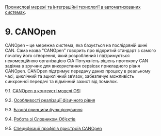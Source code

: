 [Промислові мережі та інтеграційні технології в автоматизованих системах](README.md). 

# 9. CANOpen

CANOpen – це мережна система, яка базується на послідовній шині CAN. Сама назва "CANOpen" говорить про відкритий стандарт з самого початку його створення, який розроблений і підтримується некомерційною організацією CiA Потужність рішень протоколу CAN задіяна в зручних для використання сервісах прикладного рівня CANOpen. CANOpen підтримує передачу даних процесу в реальному часі, циклічний та ациклічний зв’язок, забезпечує можливість синхронної передачі та відмінний захист від помилок. 

9.1. [CANOpen в контексті моделі OSI](9_1.md) 

9.2. [Особливості реалізації фізичного рівня](9_2.md) 

9.3. [Базові принципи функціонування](9_3.md) 

9.4. [Робота зі Словником Об’єктів](9_4.md) 

9.5. [Специфікації профілів пристроїв CANOpen](9_5.md)

